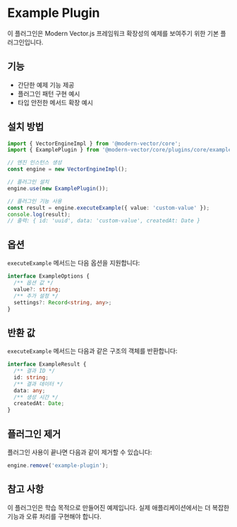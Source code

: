 # Example Plugin

이 플러그인은 Modern Vector.js 프레임워크 확장성의 예제를 보여주기 위한 기본 플러그인입니다.

## 기능

- 간단한 예제 기능 제공
- 플러그인 패턴 구현 예시
- 타입 안전한 메서드 확장 예시

## 설치 방법

```typescript
import { VectorEngineImpl } from '@modern-vector/core';
import { ExamplePlugin } from '@modern-vector/core/plugins/core/example';

// 엔진 인스턴스 생성
const engine = new VectorEngineImpl();

// 플러그인 설치
engine.use(new ExamplePlugin());

// 플러그인 기능 사용
const result = engine.executeExample({ value: 'custom-value' });
console.log(result);
// 출력: { id: 'uuid', data: 'custom-value', createdAt: Date }
```

## 옵션

`executeExample` 메서드는 다음 옵션을 지원합니다:

```typescript
interface ExampleOptions {
  /** 옵션 값 */
  value?: string;
  /** 추가 설정 */
  settings?: Record<string, any>;
}
```

## 반환 값

`executeExample` 메서드는 다음과 같은 구조의 객체를 반환합니다:

```typescript
interface ExampleResult {
  /** 결과 ID */
  id: string;
  /** 결과 데이터 */
  data: any;
  /** 생성 시간 */
  createdAt: Date;
}
```

## 플러그인 제거

플러그인 사용이 끝나면 다음과 같이 제거할 수 있습니다:

```typescript
engine.remove('example-plugin');
```

## 참고 사항

이 플러그인은 학습 목적으로 만들어진 예제입니다. 실제 애플리케이션에서는 더 복잡한 기능과 오류 처리를 구현해야 합니다. 